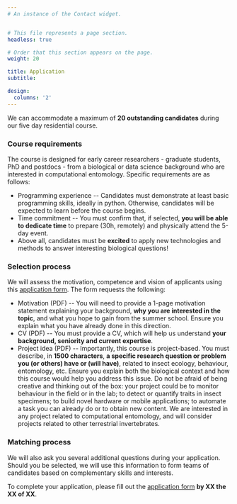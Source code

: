 ```yaml
---
# An instance of the Contact widget.


# This file represents a page section.
headless: true

# Order that this section appears on the page.
weight: 20

title: Application
subtitle:

design:
  columns: '2'
---
```


We can accommodate a maximum of **20 outstanding candidates** during our five day residential course.

### Course requirements
The course is designed for early career researchers - graduate students, PhD and postdocs - from a biological or data science background who are interested in computational entomology. Specific requirements are as follows:
* Programming experience -- Candidates must demonstrate at least basic programming skills, ideally in python. Otherwise, candidates will be expected to learn before the course begins.
* Time commitment -- You must confirm that, if selected, **you will be able to dedicate time** to prepare (30h, remotely) and physically attend the 5-day event.
* Above all, candidates must be **excited** to apply new technologies and methods to answer interesting biological questions!

### Selection process
We will assess the motivation, competence and vision of applicants using this [application form](https://forms.gle/5nepSFsC4tcBWbG88). The form requests the following:
* Motivation (PDF) -- You will need to provide a 1-page motivation statement explaining your background, **why you are interested in the topic**, and what you hope to gain from the summer school. Ensure you explain what you have already done in this direction.
* CV  (PDF) -- You must provide a CV, which will help us understand **your background, seniority and current expertise**. 
* Project idea (PDF) -- Importantly, this course is project-based. You must describe, in **1500 characters**, **a specific research question or problem you (or others) have or (will have)**, related to insect ecology, behaviour, entomology, etc. Ensure you explain both the biological context and how this course would help you address this issue. 
Do not be afraid of being creative and thinking out of the box: your project could be to monitor behaviour in the field or in the lab; to detect or quantify traits in insect specimens; to build novel hardware or mobile applications; to automate a task you can already do or to obtain new content. We are interested in any project related to computational entomology, and will consider projects related to other terrestrial invertebrates.

### Matching process
We will also ask you several additional questions during your application. Should you be selected, we will use this information to form teams of candidates based on complementary skills and interests.

To complete your application, please fill out the [application form](https://forms.gle/5nepSFsC4tcBWbG88) **by XX the XX of XX**.
